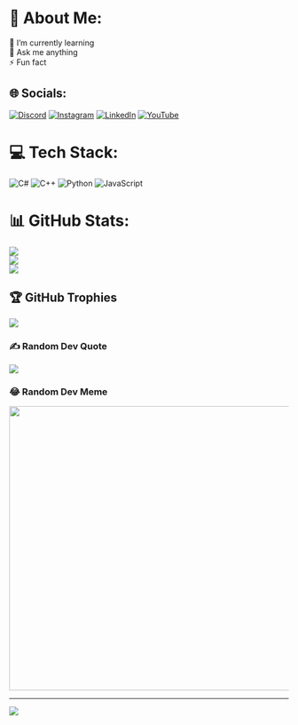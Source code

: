 # 💫 About Me:
🌱 I’m currently learning<br>💬 Ask me anything<br>⚡ Fun fact


## 🌐 Socials:
[![Discord](https://img.shields.io/badge/Discord-%237289DA.svg?logo=discord&logoColor=white)](https://discord.gg/whdhdyt#2511) [![Instagram](https://img.shields.io/badge/Instagram-%23E4405F.svg?logo=Instagram&logoColor=white)](https://instagram.com/https://www.instagram.com/whdhdyt_21/) [![LinkedIn](https://img.shields.io/badge/LinkedIn-%230077B5.svg?logo=linkedin&logoColor=white)](https://linkedin.com/in/https://www.linkedin.com/in/wahid-hidayat) [![YouTube](https://img.shields.io/badge/YouTube-%23FF0000.svg?logo=YouTube&logoColor=white)](https://youtube.com/@https://www.youtube.com/@wahidhidayat2102) 

# 💻 Tech Stack:
![C#](https://img.shields.io/badge/c%23-%23239120.svg?style=plastic&logo=c-sharp&logoColor=white) ![C++](https://img.shields.io/badge/c++-%2300599C.svg?style=plastic&logo=c%2B%2B&logoColor=white) ![Python](https://img.shields.io/badge/python-3670A0?style=plastic&logo=python&logoColor=ffdd54) ![JavaScript](https://img.shields.io/badge/javascript-%23323330.svg?style=plastic&logo=javascript&logoColor=%23F7DF1E)
# 📊 GitHub Stats:
![](https://github-readme-stats.vercel.app/api?username=whdhdyt21&theme=dark&hide_border=false&include_all_commits=false&count_private=true)<br/>
![](https://github-readme-streak-stats.herokuapp.com/?user=whdhdyt21&theme=dark&hide_border=false)<br/>
![](https://github-readme-stats.vercel.app/api/top-langs/?username=whdhdyt21&theme=dark&hide_border=false&include_all_commits=false&count_private=true&layout=compact)

## 🏆 GitHub Trophies
![](https://github-profile-trophy.vercel.app/?username=whdhdyt21&theme=radical&no-frame=false&no-bg=false&margin-w=4)

### ✍️ Random Dev Quote
![](https://quotes-github-readme.vercel.app/api?type=horizontal&theme=tokyonight)

### 😂 Random Dev Meme
<img src="https://random-memer.herokuapp.com/" width="512px"/>

---
[![](https://visitcount.itsvg.in/api?id=whdhdyt21&icon=5&color=0)](https://visitcount.itsvg.in)

<!-- Proudly created with GPRM ( https://gprm.itsvg.in ) -->
